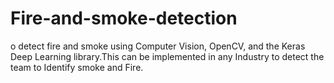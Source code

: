 # Fire-and-smoke-detection
o detect fire and smoke using Computer Vision, OpenCV, and the Keras Deep Learning library.This can be implemented in any Industry to detect the team to Identify smoke and Fire.
